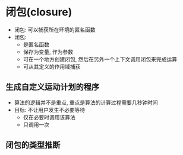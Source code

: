 # 闭包(closure)
*  闭包: 可以捕获所在环境的匿名函数
* 闭包: 
    * 是匿名函数
    * 保存为变量, 作为参数
    * 可在一个地方创建闭包, 然后在另外一个上下文调用闭包来完成运算
    * 可从其定义的作用域捕获

## 生成自定义运动计划的程序
* 算法的逻辑并不是重点, 重点是算法的计算过程需要几秒钟时间
* 目标: 不让用户发生不必要等待
    * 仅在必要时调用该算法
    * 只调用一次

## 闭包的类型推断
